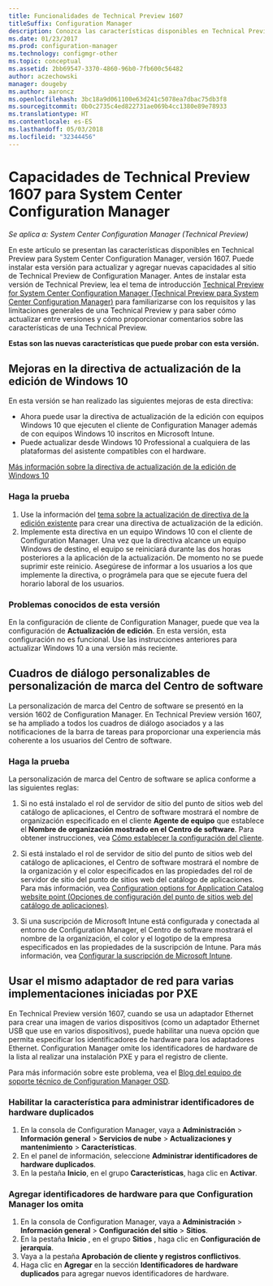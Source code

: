 ```yaml
---
title: Funcionalidades de Technical Preview 1607
titleSuffix: Configuration Manager
description: Conozca las características disponibles en Technical Preview para System Center Configuration Manager, versión 1607.
ms.date: 01/23/2017
ms.prod: configuration-manager
ms.technology: configmgr-other
ms.topic: conceptual
ms.assetid: 2bb69547-3370-4860-96b0-7fb600c56482
author: aczechowski
manager: dougeby
ms.author: aaroncz
ms.openlocfilehash: 3bc18a9d061100e63d241c5078ea7dbac75db3f8
ms.sourcegitcommit: 0b0c2735c4ed822731ae069b4cc1380e89e78933
ms.translationtype: HT
ms.contentlocale: es-ES
ms.lasthandoff: 05/03/2018
ms.locfileid: "32344456"
---
```

# <a name="capabilities-in-technical-preview-1607-for-system-center-configuration-manager"></a>Capacidades de Technical Preview 1607 para System Center Configuration Manager

*Se aplica a: System Center Configuration Manager (Technical Preview)*

En este artículo se presentan las características disponibles en Technical Preview para System Center Configuration Manager, versión 1607. Puede instalar esta versión para actualizar y agregar nuevas capacidades al sitio de Technical Preview de Configuration Manager.      Antes de instalar esta versión de Technical Preview, lea el tema de introducción [Technical Preview for System Center Configuration Manager (Technical Preview para System Center Configuration Manager)](../../core/get-started/technical-preview.md) para familiarizarse con los requisitos y las limitaciones generales de una Technical Preview y para saber cómo actualizar entre versiones y cómo proporcionar comentarios sobre las características de una Technical Preview.    


**Estas son las nuevas características que puede probar con esta versión.**  

## <a name="dmp_edition"></a> Mejoras en la directiva de actualización de la edición de Windows 10

En esta versión se han realizado las siguientes mejoras de esta directiva:

* Ahora puede usar la directiva de actualización de la edición con equipos Windows 10 que ejecuten el cliente de Configuration Manager además de con equipos Windows 10 inscritos en Microsoft Intune.
* Puede actualizar desde Windows 10 Professional a cualquiera de las plataformas del asistente compatibles con el hardware.

[Más información sobre la directiva de actualización de la edición de Windows 10](/sccm/compliance/deploy-use/upgrade-windows-version)

### <a name="try-it-out"></a>Haga la prueba

1. Use la información del [tema sobre la actualización de directiva de la edición existente](/sccm/compliance/deploy-use/upgrade-windows-version) para crear una directiva de actualización de la edición.
2. Implemente esta directiva en un equipo Windows 10 con el cliente de Configuration Manager.
Una vez que la directiva alcance un equipo Windows de destino, el equipo se reiniciará durante las dos horas posteriores a la aplicación de la actualización. De momento no se puede suprimir este reinicio. Asegúrese de informar a los usuarios a los que implemente la directiva, o prográmela para que se ejecute fuera del horario laboral de los usuarios.

### <a name="known-issue-with-this-release"></a>Problemas conocidos de esta versión
En la configuración de cliente de Configuration Manager, puede que vea la configuración de **Actualización de edición**. En esta versión, esta configuración no es funcional. Use las instrucciones anteriores para actualizar Windows 10 a una versión más reciente.

## <a name="customizable-branding-for-software-center-dialogs"></a>Cuadros de diálogo personalizables de personalización de marca del Centro de software

La personalización de marca del Centro de software se presentó en la versión 1602 de Configuration Manager. En Technical Preview versión 1607, se ha ampliado a todos los cuadros de diálogo asociados y a las notificaciones de la barra de tareas para proporcionar una experiencia más coherente a los usuarios del Centro de software.

### <a name="try-it-out"></a>Haga la prueba

La personalización de marca del Centro de software se aplica conforme a las siguientes reglas:

1. Si no está instalado el rol de servidor de sitio del punto de sitios web del catálogo de aplicaciones, el Centro de software mostrará el nombre de organización especificado en el cliente **Agente de equipo** que establece el **Nombre de organización mostrado en el Centro de software**. Para obtener instrucciones, vea [Cómo establecer la configuración del cliente](../../core/clients/deploy/configure-client-settings.md).

2. Si está instalado el rol de servidor de sitio del punto de sitios web del catálogo de aplicaciones, el Centro de software mostrará el nombre de la organización y el color especificados en las propiedades del rol de servidor de sitio del punto de sitios web del catálogo de aplicaciones. Para más información, vea [Configuration options for Application Catalog website point (Opciones de configuración del punto de sitios web del catálogo de aplicaciones)](../../core/servers/deploy/configure/configuration-options-for-site-system-roles.md#BKMK_ApplicationCatalog_Website).

3. Si una suscripción de Microsoft Intune está configurada y conectada al entorno de Configuration Manager, el Centro de software mostrará el nombre de la organización, el color y el logotipo de la empresa especificados en las propiedades de la suscripción de Intune. Para más información, vea [Configurar la suscripción de Microsoft Intune](/mdm/deploy-use/configure-intune-subscription).

## <a name="use-the-same-network-adapter-for-multiple-pxe-initiated-deployments"></a>Usar el mismo adaptador de red para varias implementaciones iniciadas por PXE
En Technical Preview versión 1607, cuando se usa un adaptador Ethernet para crear una imagen de varios dispositivos (como un adaptador Ethernet USB que use en varios dispositivos), puede habilitar una nueva opción que permita especificar los identificadores de hardware para los adaptadores Ethernet. Configuration Manager omite los identificadores de hardware de la lista al realizar una instalación PXE y para el registro de cliente.

Para más información sobre este problema, vea el [Blog del equipo de soporte técnico de Configuration Manager OSD](https://blogs.technet.microsoft.com/system_center_configuration_manager_operating_system_deployment_support_blog/2015/08/27/reusing-the-same-nic-for-multiple-pxe-initiated-deployments-in-system-center-configuration-manger-osd/).  

### <a name="enable-the-feature-to-manage-duplicate-hardware-identifiers"></a>Habilitar la característica para administrar identificadores de hardware duplicados  
1. En la consola de Configuration Manager, vaya a **Administración** > **Información general** > **Servicios de nube** > **Actualizaciones y mantenimiento** > **Características**.
2. En el panel de información, seleccione **Administrar identificadores de hardware duplicados**.
3. En la pestaña **Inicio**, en el grupo **Características**, haga clic en **Activar**.

### <a name="add-hardware-identifiers-for-configuration-manager-to-ignore"></a>Agregar identificadores de hardware para que Configuration Manager los omita  
1. En la consola de Configuration Manager, vaya a **Administración** > **Información general** > **Configuración del sitio** > **Sitios**.
2. En la pestaña **Inicio** , en el grupo **Sitios** , haga clic en **Configuración de jerarquía**.
3. Vaya a la pestaña **Aprobación de cliente y registros conflictivos**.
4. Haga clic en **Agregar** en la sección **Identificadores de hardware duplicados** para agregar nuevos identificadores de hardware.
